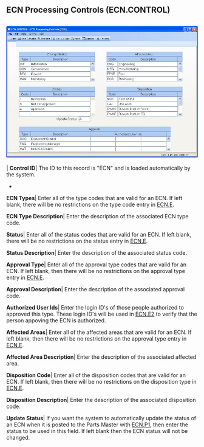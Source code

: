 ## ECN Processing Controls (ECN.CONTROL)
<PageHeader />

##

![](./ECN-CONTROL-1.jpg)

| **Control ID**|  The ID to this record is "ECN" and is loaded automatically
by the system.

-  
**ECN Types**|  Enter all of the type codes that are valid for an ECN. If left
blank, there will be no restrictions on the type code entry in
[ECN.E](../ECN-E/README.md).

**ECN Type Description**|  Enter the description of the associated ECN type
code.

**Status**|  Enter all of the status codes that are valid for an ECN. If left
blank, there will be no restrictions on the status entry in
[ECN.E](../ECN-E/README.md).

**Status Description**|  Enter the description of the associated status code.

**Approval Type**|  Enter all of the approval type codes that are valid for an
ECN. If left blank, then there will be no restrictions on the approval type
entry in [ECN.E](../ECN-E/README.md).

**Approval Description**|  Enter the description of the associated approval
code.

**Authorized User Ids**|  Enter the login ID's of those people authorized to
approved this type. These login ID's will be used in [ECN.E2](../ECN-E2/README.md) to
verify that the person appoving the ECN is authorized.

**Affected Areas**|  Enter all of the affected areas that are valid for an
ECN. If left blank, then there will be no restrictions on the approval type
entry in [ECN.E](../ECN-E/README.md).

**Affected Area Description**|  Enter the description of the associated
affected area.

**Disposition Code**|  Enter all of the disposition codes that are valid for
an ECN. If left blank, then there will be no restrictions on the disposition
type in [ECN.E](../ECN-E/README.md).

**Disposition Description**|  Enter the description of the associated
disposition code.

**Update Status**|  If you want the system to automatically update the status
of an ECN when it is posted to the Parts Master with [ECN.P1](../ECN-P1/README.md),
then enter the status to be used in this field. If left blank then the ECN
status will not be changed.


<badge text= "Version 8.10.57 " vertical="middle" />

<PageFooter />
